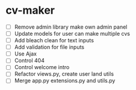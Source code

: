 # cv-maker

- [ ] Remove admin library make own admin panel
- [ ] Update models for user can make multiple cvs
- [ ] Add bleach clean for text inputs
- [ ] Add validation for file inputs
- [ ] Use Ajax
- [ ] Control 404
- [ ] Control welcome intro
- [ ] Refactor views.py, create user land utils
- [ ] Merge app.py extensions.py and utils.py

